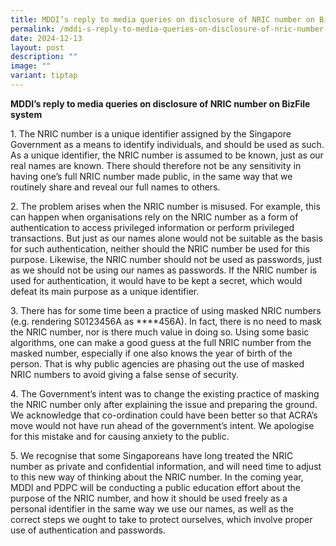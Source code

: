 ```yaml
---
title: MDDI’s reply to media queries on disclosure of NRIC number on BizFile system 
permalink: /mddi-s-reply-to-media-queries-on-disclosure-of-nric-number-on-bizfile-system/
date: 2024-12-13
layout: post
description: ""
image: ""
variant: tiptap
---
```

<p><strong>MDDI’s reply to media queries on disclosure of NRIC number on BizFile system </strong>
</p>
<p>1. The NRIC number is a unique identifier assigned by the Singapore Government as a means to identify individuals, and should be used as such. As a unique identifier, the NRIC number is assumed to be known, just as our real names are known.  There should therefore not be any sensitivity in having one’s full NRIC number made public, in the same way that we routinely share and reveal our full names to others.</p>
<p>2. The problem arises when the NRIC number is misused.  For example, this can happen when organisations rely on the NRIC number as a form of authentication to access privileged information or perform privileged transactions. But just as our names alone would not be suitable as the basis for such authentication, neither should the NRIC number be used for this purpose.  Likewise, the NRIC number should not be used as passwords, just as we should not be using our names as passwords. If the NRIC number is used for authentication, it would have to be kept a secret, which would defeat its main purpose as a unique identifier.</p>
<p>3. There has for some time been a practice of using masked NRIC numbers (e.g. rendering S0123456A as ****456A).  In fact, there is no need to mask the NRIC number, nor is there much value in doing so.  Using some basic algorithms, one can make a good guess at the full NRIC number from the masked number, especially if one also knows the year of birth of the person.  That is why public agencies are phasing out the use of masked NRIC numbers to avoid giving a false sense of security.</p>
<p>4. The Government’s intent was to change the existing practice of masking the NRIC number only after explaining the issue and preparing the ground.  We acknowledge that co-ordination could have been better so that ACRA’s move would not have run ahead of the government’s intent. We apologise for this mistake and for causing anxiety to the public.</p>
<p>5. We recognise that some Singaporeans have long treated the NRIC number as private and confidential information, and will need time to adjust to this new way of thinking about the NRIC number.  In the coming year, MDDI and PDPC will be conducting a public education effort about the purpose of the NRIC number, and how it should be used freely as a personal identifier in the same way we use our names, as well as the correct steps we ought to take to protect ourselves, which involve proper use of authentication and passwords.</p>
<br>
